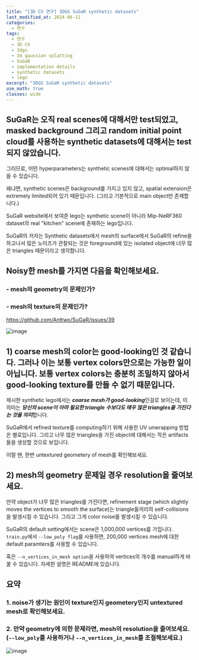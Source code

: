 ```yaml
---
title: "[3D CV 연구] 3DGS SuGaR synthetic datasets"
last_modified_at: 2024-06-11
categories:
  - 연구
tags:
  - 연구
  - 3D CV
  - 3dgs
  - 3d gaussian splatting
  - SuGaR
  - implementation details
  - synthetic datasets
  - lego
excerpt: "3DGS SuGaR synthetic datasets"
use_math: true
classes: wide
---
```


## SuGaR는 오직 real scenes에 대해서만 test되었고, masked background 그리고 random initial point cloud를 사용하는 synthetic datasets에 대해서는 test되지 않았습니다.

그러므로, 어떤 hyperparameters는 synthetic scenes에 대해서는 optimal하지 않을 수 있습니다.

왜냐면, synthetic scenes은 background를 가지고 있지 않고, spatial extension은 extremely limited되어 있기 때문입니다. (그리고 기본적으로 main object만 존재합니다.)

SuGaR website에서 보여준 lego는 synthetic scene이 아니라 Mip-NeRF360 dataset의 real "kitchen" scene에 존재하는 lego입니다.

SuGaR의 저자는 Synthetic datasets에서 mesh의 surface에서 SuGaR의 refine을 하고나서 많은 노이즈가 관찰되는 것은 foreground에 있는 isolated object에 너무 많은 triangles 때문이라고 생각합니다.

## Noisy한 mesh를 가지면 다음을 확인해보세요.

### - mesh의 geometry의 문제인가?
### - mesh의 texture의 문제인가?

https://github.com/Anttwo/SuGaR/issues/39

![image](https://github.com/sandokim/sandokim.github.io/assets/74639652/780cade9-bd02-4793-9c27-d35be039c588)

## 1) coarse mesh의 color는 good-looking인 것 같습니다. 그러나 이는 보통 vertex colors만으로는 가능한 일이 아닙니다. 보통 vertex colors는 충분히 조밀하지 않아서 good-looking texture를 만들 수 없기 때문입니다.

제시한 synthetic lego에서는 ***coarse mesh가 good-looking***인걸로 보이는데, 이 의미는 ***당신의 scene이 아마 필요한 triangle 수보다도 매우 많은 triangles을 가진다는 것을 의미***합니다.

SuGaR에서 refined texture를 computing하기 위해 사용한 UV unwrapping 방법은 별로입니다. 그리고 너무 많은 triangles을 가진 object에 대해서는 작은 artifacts들을 생성할 것으로 보입니다.

이럴 땐, 한번 untextured geometery of mesh를 확인해보세요.

## 2) mesh의 geometry 문제일 경우 resolution을 줄여보세요.

만약 object가 너무 많은 triangles를 가진다면, refinement stage (which slightly moves the vertices to smooth the surface)는 triangle들끼리의 self-collisions을 발생시킬 수 있습니다. 그리고 그게 color noise를 발생시킬 수 있습니다.

SuGaR의 default setting에서는 scene은 1,000,000 vertices를 가집니다. `train.py`에서 `--low_poly flag`를 사용하면, 200,000 vertices mesh에 대한 default paramters를 사용할 수 있습니다.

혹은 `--n_vertices_in_mesh option`을 사용하여 vertices의 개수를 manual하게 바꿀 수 있습니다. 자세한 설명은 README에 있습니다.

## 요약

### 1. noise가 생기는 원인이 texture인지 geometery인지 untextured mesh로 확인해보세요.
### 2. 만약 geometry에 의한 문제라면, mesh의 resolution을 줄여보세요. (`--low_poly`를 사용하거나 `--n_vertices_in_mesh`를 조절해보세요.)

![image](https://github.com/sandokim/sandokim.github.io/assets/74639652/d3918aef-8ba5-492e-891c-8461452e3634)





